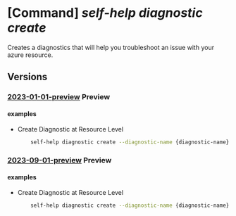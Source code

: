 # [Command] _self-help diagnostic create_

Creates a diagnostics that will help you troubleshoot an issue with your azure resource.

## Versions

### [2023-01-01-preview](/Resources/mgmt-plane/L3tzY29wZX0vcHJvdmlkZXJzL21pY3Jvc29mdC5oZWxwL2RpYWdub3N0aWNzL3t9/2023-01-01-preview.xml) **Preview**

<!-- mgmt-plane /{scope}/providers/microsoft.help/diagnostics/{} 2023-01-01-preview -->

#### examples

- Create Diagnostic at Resource Level
    ```bash
        self-help diagnostic create --diagnostic-name {diagnostic-name}  --insights [{solutionId:Demo2InsightV2}] --scope {scope}
    ```

### [2023-09-01-preview](/Resources/mgmt-plane/L3tzY29wZX0vcHJvdmlkZXJzL21pY3Jvc29mdC5oZWxwL2RpYWdub3N0aWNzL3t9/2023-09-01-preview.xml) **Preview**

<!-- mgmt-plane /{scope}/providers/microsoft.help/diagnostics/{} 2023-09-01-preview -->

#### examples

- Create Diagnostic at Resource Level
    ```bash
        self-help diagnostic create --diagnostic-name {diagnostic-name}  --insights [{solutionId:Demo2InsightV2}] --scope {scope}
    ```

